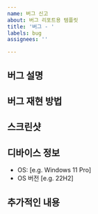 ```yaml
---
name: 버그 신고
about: 버그 리포트용 템플릿
title: '버그 - '
labels: bug
assignees: ''

---
```


## 버그 설명
> 

## 버그 재현 방법
> 

## 스크린샷


## 디바이스 정보
 - OS: [e.g. Windows 11 Pro]
 - OS 버전 [e.g. 22H2]

## 추가적인 내용
>
